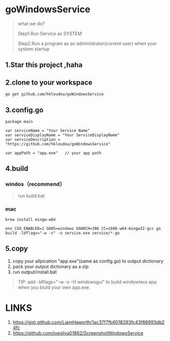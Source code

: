 # goWindowsService
> what we do?
> 
> Step1.Run Service as SYSTEM
> 
> Step2.Run a program as an administrator(current user) when your system startup
## 1.Star this project ,haha
## 2.clone to your workspace
```
go get github.com/hkloudou/goWindowsService
```
## 3.config.go
```
package main

var serviceName = "Your Service Name"
var serviceDisplayName = "Your ServiceDisplayName"
var serviceDescription = "https://github.com/hkloudou/goWindowsService"

var appPath = "app.exe"   // your app path

```
## 4.build

### windos（recommend）
> run build.bat

### mac
```
brew install mingw-w64

env CGO_ENABLED=1 GOOS=windows GOARCH=386 CC=i686-w64-mingw32-gcc go build -ldflags="-w -s" -o service.exe service/*.go

```
## 5.copy
1. copy your allpication "app.exe"(same as config.go) to output dictionary
2. pack your output dictionary as a zip
3. run output/install.bat
> TIP: add -ldflags="-w -s -H windowsgui" to build windowless app when you biuld your own app.exe.

# LINKS
1. https://gist.github.com/LiamHaworth/1ac37f7fb6018293fc43f86993db24fc
2. https://github.com/joesilva01862/ScreenshotWindowsService